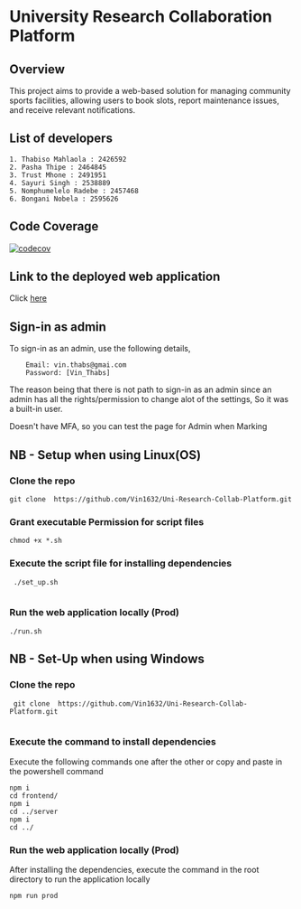 # University Research Collaboration Platform

## Overview
This project aims to provide a web-based solution for managing community sports facilities, allowing users to book slots, report maintenance
issues, and receive relevant notifications.

## List of developers
    1. Thabiso Mahlaola : 2426592
    2. Pasha Thipe : 2464845
    3. Trust Mhone : 2491951
    4. Sayuri Singh : 2538889
    5. Nomphumelelo Radebe : 2457468
    6. Bongani Nobela : 2595626

## Code Coverage
[![codecov](https://codecov.io/gh/Vin1632/Uni-Research-Collab-Platform/graph/badge.svg?token=SL17NHA2SA)](https://codecov.io/gh/Vin1632/Uni-Research-Collab-Platform)

## Link to the deployed web application
Click [here](https://uni-research-collab-wits.azurewebsites.net/)

## Sign-in as admin
To sign-in as an admin, use the following details, 
```
    Email: vin.thabs@gmai.com
    Password: [Vin_Thabs]
```
The reason being that there is not path to sign-in as an admin since an admin has all the rights/permission to 
change alot of the settings, So it was a built-in user.

Doesn't have MFA, so you can test the page for Admin when Marking

## NB - Setup when using Linux(OS)

### Clone the repo
``` 
git clone  https://github.com/Vin1632/Uni-Research-Collab-Platform.git 

```

### Grant executable Permission for script files
```
chmod +x *.sh 
```

### Execute the script file for installing dependencies
```
 ./set_up.sh 
 
```

### Run the web application locally (Prod)

``` 
./run.sh 

```

## NB - Set-Up when using Windows

### Clone the repo
```
 git clone  https://github.com/Vin1632/Uni-Research-Collab-Platform.git
 
 ```

### Execute the command to install dependencies
Execute the following commands one after the other or copy and paste in the powershell command
``` 
npm i 
cd frontend/
npm i
cd ../server
npm i
cd ../

 ```

### Run the web application locally (Prod)
After installing the dependencies, execute the command in the root directory to run the application locally

```
npm run prod 

```
